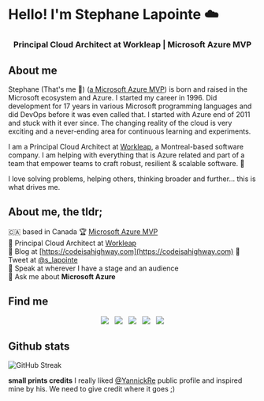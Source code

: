 # Hello! I'm Stephane Lapointe ☁️
<h3 align="center">Principal Cloud Architect at Workleap | Microsoft Azure MVP</h3>

## About me
Stephane (That's me 👋) ([a Microsoft Azure MVP](https://mvp.microsoft.com/en-us/PublicProfile/5001613)) is born and raised in the Microsoft ecosystem and Azure. I started my career in 1996. Did development for 17 years in various Microsoft programming languages and did DevOps before it was even called that. I started with Azure end of 2011 and stuck with it ever since. The changing reality of the cloud is very exciting and a never-ending area for continuous learning and experiments. 

I am a Principal Cloud Architect at [Workleap](https://workleap.com), a Montreal-based software company. I am helping with everything that is Azure related and part of a team that empower teams to craft robust, resilient & scalable software. 🚀

I love solving problems, helping others, thinking broader and further... this is what drives me. 

## About me, the tldr;  
🇨🇦 based in Canada
🏆 [Microsoft Azure MVP](https://mvp.microsoft.com/en-us/PublicProfile/5001613)  
🔭 Principal Cloud Architect at [Workleap](https://workleap.com)  
📝 Blog at [https://codeisahighway.com](https://codeisahighway.com)
🐣 Tweet at [@s_lapointe](https://twitter.com/s_lapointe)  
🎤 Speak at wherever I have a stage and an audience  
💬 Ask me about **Microsoft Azure**

## Find me
<p align='center'>
   <a href="https://codeisahighway.com" title="Website Stephane Lapointe" style="text-decoration: none;"><img src="https://img.shields.io/badge/Blog-%232c3036.svg?&style=for-the-badge&logoColor=white" /></a>&nbsp;&nbsp;
  <a href="https://twitter.com/s_lapointe" style="text-decoration: none;"><img src="https://img.shields.io/badge/twitter-%231DA1F2.svg?&style=for-the-badge&logo=twitter&logoColor=white&countColor=%232ea44f" /></a>&nbsp;&nbsp;
  <a href="https://www.linkedin.com/in/stephanelapointe/" style="text-decoration: none;"><img src="https://img.shields.io/badge/linkedin-%230077B5.svg?&style=for-the-badge&logo=linkedin&logoColor=white" /></a>&nbsp;&nbsp;
   <a href="https://mvp.microsoft.com/en-us/PublicProfile/5001613" title="MVP Profile Stephane Lapointe"><img src="https://img.shields.io/badge/MVP-Azure-%231570a6.svg?&style=for-the-badge&logo=microsoft&logoColor=white" /></a>&nbsp;&nbsp;
  <a href="https://workleap.com" title="Workleap" style="text-decoration: none;"><img src="https://img.shields.io/badge/Workleap-%232c3036.svg?&style=for-the-badge" /></a>
</p>

## Github stats
![GitHub Streak](https://github-readme-streak-stats.herokuapp.com?user=slapointe&count_private=true&theme=neon-dark&hide_border=true)

**small prints credits** I really liked [@YannickRe](https://github.com/YannickRe) public profile and inspired mine by his. We need to give credit where it goes ;)
